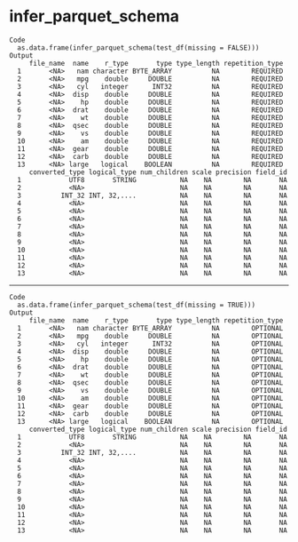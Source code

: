 # infer_parquet_schema

    Code
      as.data.frame(infer_parquet_schema(test_df(missing = FALSE)))
    Output
         file_name  name    r_type       type type_length repetition_type
      1       <NA>   nam character BYTE_ARRAY          NA        REQUIRED
      2       <NA>   mpg    double     DOUBLE          NA        REQUIRED
      3       <NA>   cyl   integer      INT32          NA        REQUIRED
      4       <NA>  disp    double     DOUBLE          NA        REQUIRED
      5       <NA>    hp    double     DOUBLE          NA        REQUIRED
      6       <NA>  drat    double     DOUBLE          NA        REQUIRED
      7       <NA>    wt    double     DOUBLE          NA        REQUIRED
      8       <NA>  qsec    double     DOUBLE          NA        REQUIRED
      9       <NA>    vs    double     DOUBLE          NA        REQUIRED
      10      <NA>    am    double     DOUBLE          NA        REQUIRED
      11      <NA>  gear    double     DOUBLE          NA        REQUIRED
      12      <NA>  carb    double     DOUBLE          NA        REQUIRED
      13      <NA> large   logical    BOOLEAN          NA        REQUIRED
         converted_type logical_type num_children scale precision field_id
      1            UTF8       STRING           NA    NA        NA       NA
      2            <NA>                        NA    NA        NA       NA
      3          INT_32 INT, 32,....           NA    NA        NA       NA
      4            <NA>                        NA    NA        NA       NA
      5            <NA>                        NA    NA        NA       NA
      6            <NA>                        NA    NA        NA       NA
      7            <NA>                        NA    NA        NA       NA
      8            <NA>                        NA    NA        NA       NA
      9            <NA>                        NA    NA        NA       NA
      10           <NA>                        NA    NA        NA       NA
      11           <NA>                        NA    NA        NA       NA
      12           <NA>                        NA    NA        NA       NA
      13           <NA>                        NA    NA        NA       NA

---

    Code
      as.data.frame(infer_parquet_schema(test_df(missing = TRUE)))
    Output
         file_name  name    r_type       type type_length repetition_type
      1       <NA>   nam character BYTE_ARRAY          NA        OPTIONAL
      2       <NA>   mpg    double     DOUBLE          NA        OPTIONAL
      3       <NA>   cyl   integer      INT32          NA        OPTIONAL
      4       <NA>  disp    double     DOUBLE          NA        OPTIONAL
      5       <NA>    hp    double     DOUBLE          NA        OPTIONAL
      6       <NA>  drat    double     DOUBLE          NA        OPTIONAL
      7       <NA>    wt    double     DOUBLE          NA        OPTIONAL
      8       <NA>  qsec    double     DOUBLE          NA        OPTIONAL
      9       <NA>    vs    double     DOUBLE          NA        OPTIONAL
      10      <NA>    am    double     DOUBLE          NA        OPTIONAL
      11      <NA>  gear    double     DOUBLE          NA        OPTIONAL
      12      <NA>  carb    double     DOUBLE          NA        OPTIONAL
      13      <NA> large   logical    BOOLEAN          NA        OPTIONAL
         converted_type logical_type num_children scale precision field_id
      1            UTF8       STRING           NA    NA        NA       NA
      2            <NA>                        NA    NA        NA       NA
      3          INT_32 INT, 32,....           NA    NA        NA       NA
      4            <NA>                        NA    NA        NA       NA
      5            <NA>                        NA    NA        NA       NA
      6            <NA>                        NA    NA        NA       NA
      7            <NA>                        NA    NA        NA       NA
      8            <NA>                        NA    NA        NA       NA
      9            <NA>                        NA    NA        NA       NA
      10           <NA>                        NA    NA        NA       NA
      11           <NA>                        NA    NA        NA       NA
      12           <NA>                        NA    NA        NA       NA
      13           <NA>                        NA    NA        NA       NA

